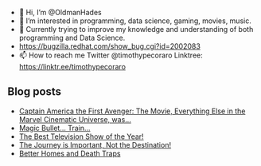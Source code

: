 - 👋 Hi, I’m @OldmanHades
- 👀 I’m interested in programming, data science, gaming, movies, music.
- 🌱 Currently trying to improve my knowledge and understanding of both programming and Data Science.
- https://bugzilla.redhat.com/show_bug.cgi?id=2002083
- 📫 How to reach me Twitter @timothypecoraro
Linktree: https://linktr.ee/timothypecoraro

## Blog posts
<!-- BLOG-POST-LIST:START -->
- [Captain America the First Avenger: The Movie, Everything Else in the Marvel Cinematic Universe, was…](https://medium.com/@timothypecoraro/captain-america-the-first-avenger-the-movie-everything-else-in-the-marvel-cinematic-universe-was-2f05472324f0?source=rss-5097f5c9b801------2)
- [Magic Bullet… Train…](https://medium.com/@timothypecoraro/magic-bullet-train-d2e6ddb789ff?source=rss-5097f5c9b801------2)
- [The Best Television Show of the Year!](https://medium.com/@timothypecoraro/the-best-television-show-of-the-year-e2e1d404ad68?source=rss-5097f5c9b801------2)
- [The Journey is Important, Not the Destination!](https://medium.com/@timothypecoraro/the-journey-is-important-not-the-destination-2fe666e6eb8e?source=rss-5097f5c9b801------2)
- [Better Homes and Death Traps](https://medium.com/@timothypecoraro/better-homes-and-death-traps-e19b7197a19b?source=rss-5097f5c9b801------2)
<!-- BLOG-POST-LIST:END -->
